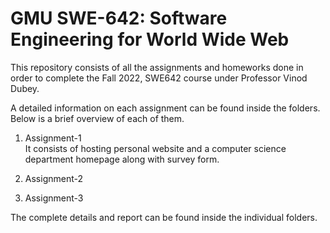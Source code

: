 # GMU SWE-642: Software Engineering for World Wide Web

This repository consists of all the assignments and homeworks done in order to complete the Fall 2022, SWE642 course under Professor Vinod Dubey.

A detailed information on each assignment can be found inside the folders. Below is a brief overview of each of them.

1. Assignment-1<br>
    It consists of hosting personal website and a computer science department homepage along with survey form.

2. Assignment-2<br>

3. Assignment-3<br>

The complete details and report can be found inside the individual folders.
